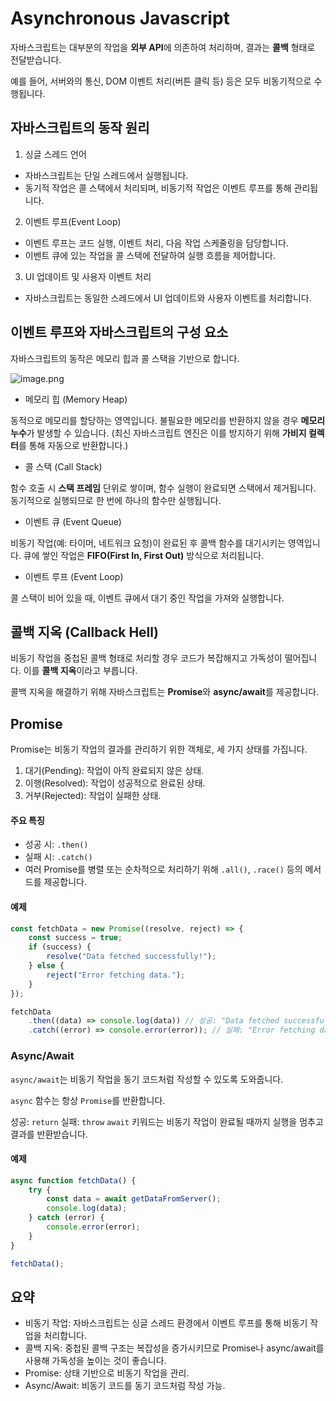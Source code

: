 # Asynchronous Javascript

자바스크립트는 대부분의 작업을 **외부 API**에 의존하여 처리하며, 결과는 **콜백** 형태로 전달받습니다.

예를 들어, 서버와의 통신, DOM 이벤트 처리(버튼 클릭 등) 등은 모두 비동기적으로 수행됩니다.

## 자바스크립트의 동작 원리

1. 싱글 스레드 언어

- 자바스크립트는 단일 스레드에서 실행됩니다.
- 동기적 작업은 콜 스택에서 처리되며, 비동기적 작업은 이벤트 루프를 통해 관리됩니다.

2. 이벤트 루프(Event Loop)

- 이벤트 루프는 코드 실행, 이벤트 처리, 다음 작업 스케줄링을 담당합니다.
- 이벤트 큐에 있는 작업을 콜 스택에 전달하여 실행 흐름을 제어합니다.

3. UI 업데이트 및 사용자 이벤트 처리

- 자바스크립트는 동일한 스레드에서 UI 업데이트와 사용자 이벤트를 처리합니다.

## 이벤트 루프와 자바스크립트의 구성 요소

자바스크립트의 동작은 메모리 힙과 콜 스택을 기반으로 합니다.

![image.png](자바스크립트_비동기처리.png)

- 메모리 힙 (Memory Heap)

동적으로 메모리를 할당하는 영역입니다.
불필요한 메모리를 반환하지 않을 경우 **메모리 누수**가 발생할 수 있습니다.
(최신 자바스크립트 엔진은 이를 방지하기 위해 **가비지 컬렉터**를 통해 자동으로 반환합니다.)

- 콜 스택 (Call Stack)

함수 호출 시 **스택 프레임** 단위로 쌓이며, 함수 실행이 완료되면 스택에서 제거됩니다.
동기적으로 실행되므로 한 번에 하나의 함수만 실행됩니다.

- 이벤트 큐 (Event Queue)

비동기 작업(예: 타이머, 네트워크 요청)이 완료된 후 콜백 함수를 대기시키는 영역입니다.
큐에 쌓인 작업은 **FIFO(First In, First Out)** 방식으로 처리됩니다.

- 이벤트 루프 (Event Loop)

콜 스택이 비어 있을 때, 이벤트 큐에서 대기 중인 작업을 가져와 실행합니다.

## 콜백 지옥 (Callback Hell)

비동기 작업을 중첩된 콜백 형태로 처리할 경우 코드가 복잡해지고 가독성이 떨어집니다. 이를 **콜백 지옥**이라고 부릅니다.

콜백 지옥을 해결하기 위해 자바스크립트는 **Promise**와 **async/await**를 제공합니다.

## Promise

Promise는 비동기 작업의 결과를 관리하기 위한 객체로, 세 가지 상태를 가집니다.

1. 대기(Pending): 작업이 아직 완료되지 않은 상태.
2. 이행(Resolved): 작업이 성공적으로 완료된 상태.
3. 거부(Rejected): 작업이 실패한 상태.

#### 주요 특징

- 성공 시: `.then()`
- 실패 시: `.catch()`
- 여러 Promise를 병렬 또는 순차적으로 처리하기 위해 `.all()`, `.race()` 등의 메서드를 제공합니다.

#### 예제

```JavaScript
const fetchData = new Promise((resolve, reject) => {
    const success = true;
    if (success) {
        resolve("Data fetched successfully!");
    } else {
        reject("Error fetching data.");
    }
});

fetchData
    .then((data) => console.log(data)) // 성공: "Data fetched successfully!"
    .catch((error) => console.error(error)); // 실패: "Error fetching data."

```

### Async/Await

`async/await`는 비동기 작업을 동기 코드처럼 작성할 수 있도록 도와줍니다.

`async` 함수는 항상 `Promise`를 반환합니다.

성공: `return`
실패: `throw`
`await` 키워드는 비동기 작업이 완료될 때까지 실행을 멈추고 결과를 반환받습니다.

#### 예제

```JavaScript
async function fetchData() {
    try {
        const data = await getDataFromServer();
        console.log(data);
    } catch (error) {
        console.error(error);
    }
}

fetchData();
```

## 요약

- 비동기 작업: 자바스크립트는 싱글 스레드 환경에서 이벤트 루프를 통해 비동기 작업을 처리합니다.
- 콜백 지옥: 중첩된 콜백 구조는 복잡성을 증가시키므로 Promise나 async/await를 사용해 가독성을 높이는 것이 좋습니다.
- Promise: 상태 기반으로 비동기 작업을 관리.
- Async/Await: 비동기 코드를 동기 코드처럼 작성 가능.